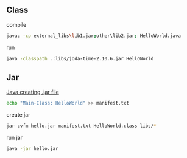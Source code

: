 ## Class

compile

```bash
javac -cp external_libs\lib1.jar;other\lib2.jar; HelloWorld.java
```

run

```bash
java -classpath .:libs/joda-time-2.10.6.jar HelloWorld
```

## Jar

[Java creating .jar file](https://stackoverflow.com/questions/4597866/java-creating-jar-file)

```bash
echo "Main-Class: HelloWorld" >> manifest.txt
```

create jar

```bash
jar cvfm hello.jar manifest.txt HelloWorld.class libs/*
```

run jar

```bash
java -jar hello.jar
```
